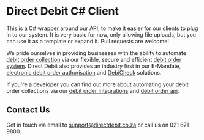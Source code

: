 # Direct Debit C# Client

This is a C# wrapper around our API, to make it easier for our clients to plug in to our system. It is very basic for now, only allowing file uploads, but you can use it as a template or expand it. Pull requests are welcome!

We pride ourselves in providing businesses with the ability to automate [debit order collection](https://bit.ly/debitordercollections) via our flexible, secure and efficient [debit order system](https://bit.ly/debitordersystem). Direct Debit also provides an industry first in our E-Mandate, [electronic debit order authorisation](https://www.emandate.co.za) and [DebiCheck](https://www.directdebit.co.za/debicheck) solutions.

If you're a developer you can find out more about automating your debit order collections via our [debit order integrations](https://www.directdebit.co.za/debit-order-integrations) and [debit order api](https://docs.directdebit.co.za/start/developers).

## Contact Us

Get in touch via email to [support@directdebit.co.za](mailto:support@directdebit.co.za) or call us on 021 671 9800.
